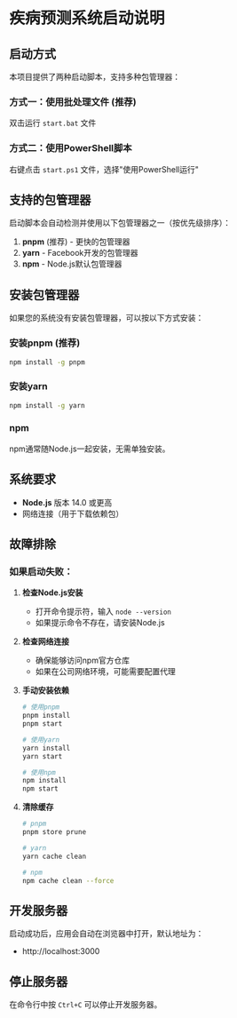 # 疾病预测系统启动说明

## 启动方式

本项目提供了两种启动脚本，支持多种包管理器：

### 方式一：使用批处理文件 (推荐)
双击运行 `start.bat` 文件

### 方式二：使用PowerShell脚本
右键点击 `start.ps1` 文件，选择"使用PowerShell运行"

## 支持的包管理器

启动脚本会自动检测并使用以下包管理器之一（按优先级排序）：
1. **pnpm** (推荐) - 更快的包管理器
2. **yarn** - Facebook开发的包管理器
3. **npm** - Node.js默认包管理器

## 安装包管理器

如果您的系统没有安装包管理器，可以按以下方式安装：

### 安装pnpm (推荐)
```bash
npm install -g pnpm
```

### 安装yarn
```bash
npm install -g yarn
```

### npm
npm通常随Node.js一起安装，无需单独安装。

## 系统要求

- **Node.js** 版本 14.0 或更高
- 网络连接（用于下载依赖包）

## 故障排除

### 如果启动失败：

1. **检查Node.js安装**
   - 打开命令提示符，输入 `node --version`
   - 如果提示命令不存在，请安装Node.js

2. **检查网络连接**
   - 确保能够访问npm官方仓库
   - 如果在公司网络环境，可能需要配置代理

3. **手动安装依赖**
   ```bash
   # 使用pnpm
   pnpm install
   pnpm start
   
   # 使用yarn
   yarn install
   yarn start
   
   # 使用npm
   npm install
   npm start
   ```

4. **清除缓存**
   ```bash
   # pnpm
   pnpm store prune
   
   # yarn
   yarn cache clean
   
   # npm
   npm cache clean --force
   ```

## 开发服务器

启动成功后，应用会自动在浏览器中打开，默认地址为：
- http://localhost:3000

## 停止服务器

在命令行中按 `Ctrl+C` 可以停止开发服务器。
